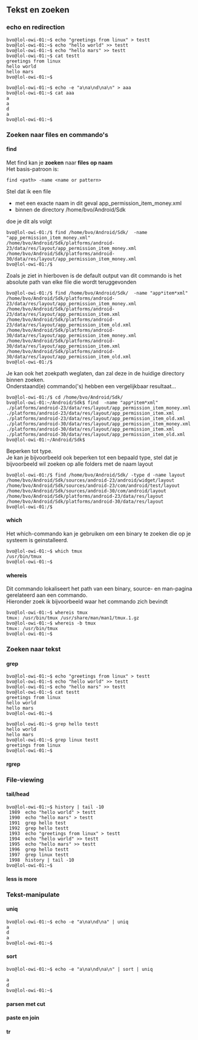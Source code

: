 ## Tekst en zoeken

### echo en redirection

~~~
bvo@lol-owi-01:~$ echo "greetings from linux" > testt
bvo@lol-owi-01:~$ echo "hello world" >> testt
bvo@lol-owi-01:~$ echo "hello mars" >> testt
bvo@lol-owi-01:~$ cat testt 
greetings from linux
hello world
hello mars
bvo@lol-owi-01:~$ 
~~~



~~~
bvo@lol-owi-01:~$ echo -e "a\na\nd\na\n" > aaa
bvo@lol-owi-01:~$ cat aaa
a
a
d
a
bvo@lol-owi-01:~$ 
~~~

### Zoeken naar files en commando's

#### find

Met find kan je **zoeken** naar **files** **op naam**  
Het basis-patroon is:

~~~
find <path> -name <name or pattern>
~~~

Stel dat ik een file

* met een exacte naam in dit geval app_permission_item_money.xml
* binnen de directory /home/bvo/Android/Sdk

doe je dit als volgt

~~~
bvo@lol-owi-01:/$ find /home/bvo/Android/Sdk/  -name "app_permission_item_money.xml"
/home/bvo/Android/Sdk/platforms/android-23/data/res/layout/app_permission_item_money.xml
/home/bvo/Android/Sdk/platforms/android-30/data/res/layout/app_permission_item_money.xml
bvo@lol-owi-01:/$ 
~~~

Zoals je ziet in hierboven is de default output van dit commando is het absolute path van elke file die wordt teruggevonden

~~~
bvo@lol-owi-01:/$ find /home/bvo/Android/Sdk/  -name "app*item*xml"
/home/bvo/Android/Sdk/platforms/android-23/data/res/layout/app_permission_item_money.xml
/home/bvo/Android/Sdk/platforms/android-23/data/res/layout/app_permission_item.xml
/home/bvo/Android/Sdk/platforms/android-23/data/res/layout/app_permission_item_old.xml
/home/bvo/Android/Sdk/platforms/android-30/data/res/layout/app_permission_item_money.xml
/home/bvo/Android/Sdk/platforms/android-30/data/res/layout/app_permission_item.xml
/home/bvo/Android/Sdk/platforms/android-30/data/res/layout/app_permission_item_old.xml
bvo@lol-owi-01:/$ 
~~~

Je kan ook het zoekpath weglaten, dan zal deze in de huidige directory binnen zoeken.  
Onderstaand(e) commando('s) hebben een vergelijkbaar resultaat...

~~~
bvo@lol-owi-01:/$ cd /home/bvo/Android/Sdk/
bvo@lol-owi-01:~/Android/Sdk$ find  -name "app*item*xml"
./platforms/android-23/data/res/layout/app_permission_item_money.xml
./platforms/android-23/data/res/layout/app_permission_item.xml
./platforms/android-23/data/res/layout/app_permission_item_old.xml
./platforms/android-30/data/res/layout/app_permission_item_money.xml
./platforms/android-30/data/res/layout/app_permission_item.xml
./platforms/android-30/data/res/layout/app_permission_item_old.xml
bvo@lol-owi-01:~/Android/Sdk$ 
~~~

Beperken tot type.  
Je kan je bijvoorbeeld ook beperken tot een bepaald type, stel dat je bijvoorbeeld wil zoeken op alle folders met de naam layout

~~~
bvo@lol-owi-01:/$ find /home/bvo/Android/Sdk/ -type d -name layout
/home/bvo/Android/Sdk/sources/android-23/android/widget/layout
/home/bvo/Android/Sdk/sources/android-23/com/android/test/layout
/home/bvo/Android/Sdk/sources/android-30/com/android/layout
/home/bvo/Android/Sdk/platforms/android-23/data/res/layout
/home/bvo/Android/Sdk/platforms/android-30/data/res/layout
bvo@lol-owi-01:/$ 
~~~

#### which

Het which-commando kan je gebruiken om een binary te zoeken die op je systeem is geinstalleerd.

~~~
bvo@lol-owi-01:~$ which tmux
/usr/bin/tmux
bvo@lol-owi-01:~$ 
~~~

#### whereis

Dit commando lokaliseert het path van een binary, source- en man-pagina gerelateerd aan een commando.  
Hieronder zoek ik bijvoorbeeld waar het commando zich bevindt

~~~
bvo@lol-owi-01:~$ whereis tmux
tmux: /usr/bin/tmux /usr/share/man/man1/tmux.1.gz
bvo@lol-owi-01:~$ whereis -b tmux
tmux: /usr/bin/tmux
bvo@lol-owi-01:~$ 
~~~

### Zoeken naar tekst

#### grep

~~~
bvo@lol-owi-01:~$ echo "greetings from linux" > testt
bvo@lol-owi-01:~$ echo "hello world" >> testt
bvo@lol-owi-01:~$ echo "hello mars" >> testt
bvo@lol-owi-01:~$ cat testt 
greetings from linux
hello world
hello mars
bvo@lol-owi-01:~$ 
~~~

~~~
bvo@lol-owi-01:~$ grep hello testt
hello world
hello mars
bvo@lol-owi-01:~$ grep linux testt
greetings from linux
bvo@lol-owi-01:~$ 
~~~

#### rgrep

### File-viewing

#### tail/head

~~~
bvo@lol-owi-01:~$ history | tail -10
 1989  echo "hello world" > testt
 1990  echo "hello mars" > testt
 1991  grep hello test
 1992  grep hello testt
 1993  echo "greetings from linux" > testt
 1994  echo "hello world" >> testt
 1995  echo "hello mars" >> testt
 1996  grep hello testt
 1997  grep linux testt
 1998  history | tail -10
bvo@lol-owi-01:~$ 
~~~

#### less is more

### Tekst-manipulate

#### uniq

~~~
bvo@lol-owi-01:~$ echo -e "a\na\nd\na" | uniq
a
d
a
bvo@lol-owi-01:~$ 
~~~

#### sort

~~~
bvo@lol-owi-01:~$ echo -e "a\na\nd\na\n" | sort | uniq

a
d
bvo@lol-owi-01:~$ 
~~~

#### parsen met cut

#### paste en join

#### tr
